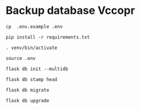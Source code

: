 # Backup database Vccopr



`cp  .env.example .env`

`pip install -r requirements.txt`

`. venv/bin/activate`

`source .env`

`flask db init --multidb`

`flask db stamp head`

`flask db migrate`

`flask db upgrade`